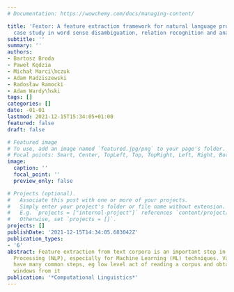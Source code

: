 ```yaml
---
# Documentation: https://wowchemy.com/docs/managing-content/

title: 'Fextor: A feature extraction framework for natural language processing: A
  case study in word sense disambiguation, relation recognition and anaphora resolution'
subtitle: ''
summary: ''
authors:
- Bartosz Broda
- Paweł Kędzia
- Michał Marci\ŉczuk
- Adam Radziszewski
- Radosław Ramocki
- Adam Wardy\ŉski
tags: []
categories: []
date: -01-01
lastmod: 2021-12-15T15:34:05+01:00
featured: false
draft: false

# Featured image
# To use, add an image named `featured.jpg/png` to your page's folder.
# Focal points: Smart, Center, TopLeft, Top, TopRight, Left, Right, BottomLeft, Bottom, BottomRight.
image:
  caption: ''
  focal_point: ''
  preview_only: false

# Projects (optional).
#   Associate this post with one or more of your projects.
#   Simply enter your project's folder or file name without extension.
#   E.g. `projects = ["internal-project"]` references `content/project/deep-learning/index.md`.
#   Otherwise, set `projects = []`.
projects: []
publishDate: '2021-12-15T14:34:05.683042Z'
publication_types:
- '6'
abstract: Feature extraction from text corpora is an important step in Natural Language
  Processing (NLP), especially for Machine Learning (ML) techniques. Various NLP tasks
  have many common steps, eg low level act of reading a corpus and obtaining text
  windows from it
publication: '*Computational Linguistics*'
---
```

